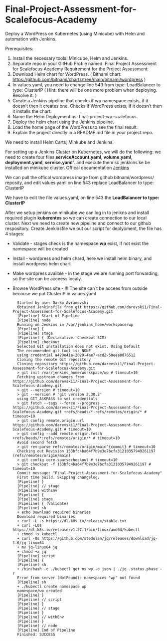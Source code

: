 # Final-Project-Assessment-for-Scalefocus-Academy

Deploy a WordPress on Kubernetes (using Minicube) with Helm and
automation with Jenkins.

Prerequisites:
1. Install the necessary tools: Minicube, Helm and Jenkins.
2. Separate repo in your GitHub Profile named: Final Project Assessment for Scalefocus Academy
Requirement for the Project Assessment:
1. Download Helm chart for WordPress. ( Bitnami chart:
https://github.com/bitnami/charts/tree/main/bitnami/wordpress )
2. In values.yaml, you need to change line 543 from type: LoadBalancer to type: ClusterIP ( Hint: there
will be one more problem when deploying. Resolve it. )
3. Create a Jenkins pipeline that checks if wp namespace exists, if it doesn’t then it creates one.
Checks if WordPress exists, if it doesn’t then it installs the chart.
4. Name the Helm Deployment as: final-project-wp-scalefocus.
5. Deploy the helm chart using the Jenkins pipeline.
6. Load the home page of the WordPress to see the final result.
7. Explain the project directly in a README.md file in your project repo.

We need to install Helm Carts, Minkube and Jenkins.

For setting up a Jenkins Cluster on Kubernetes, we will do the following:
we need to create four files **serviceAccount.yaml**,  **volume.yaml**, **deployment.yaml**,  **service.yaml'**. and execute them so jenkkins ke be installed on minikube cluster. Offical documentation [Jenkins](https://www.jenkins.io/doc/book/installing/kubernetes/#create-a-service-account)

We can pull the offical wordpress image from github bitnami/wordpress/ reposity, and edit values.yaml on line 543 replace LoadBalancer to type: ClusterIP

We have to edit the file values.yaml, on line 543 the **LoadBalancer to type: ClusterIP**

After we setup jenkins on minikube we can log in to jenikns and install required plugin **kuberentes** so we can create connection to our local cluster. Next we need to create new pipeline and connect to our github respository. Create Jenkinsfile we put our script for deplyoment, the file has 4 stages:

- Validate - stages check is the namespace **wp** exist, if not exist the namespace will be created
- Install - wordpress and helm chard, here we install helm binary, and install wordpress helm chart
- Make wordpress availble - in the stage we are running port forwarding, so the site can be acceess localy.
- Browse WordPress site - !!! The site can`t be accees from outside becouse we put ClusterIP in values.yaml


        Started by user Darko Avramovski
        Obtained Jenkinsfile from git https://github.com/darevski1/Final-Project-Assessment-for-Scalefocus-Academy.git
        [Pipeline] Start of Pipeline
        [Pipeline] node
        Running on Jenkins in /var/jenkins_home/workspace/wp
        [Pipeline] {
        [Pipeline] stage
        [Pipeline] { (Declarative: Checkout SCM)
        [Pipeline] checkout
        Selected Git installation does not exist. Using Default
        The recommended git tool is: NONE
        using credential a428e41a-2029-4ae7-acd2-50eea8d76512
        Cloning the remote Git repository
        Cloning repository https://github.com/darevski1/Final-Project-Assessment-for-Scalefocus-Academy.git
        > git init /var/jenkins_home/workspace/wp # timeout=10
        Fetching upstream changes from https://github.com/darevski1/Final-Project-Assessment-for-Scalefocus-Academy.git
        > git --version # timeout=10
        > git --version # 'git version 2.30.2'
        using GIT_ASKPASS to set credentials 
        > git fetch --tags --force --progress -- https://github.com/darevski1/Final-Project-Assessment-for-Scalefocus-Academy.git +refs/heads/*:refs/remotes/origin/* # timeout=10
        > git config remote.origin.url https://github.com/darevski1/Final-Project-Assessment-for-Scalefocus-Academy.git # timeout=10
        > git config --add remote.origin.fetch +refs/heads/*:refs/remotes/origin/* # timeout=10
        Avoid second fetch
        > git rev-parse refs/remotes/origin/main^{commit} # timeout=10
        Checking out Revision 153bfc4ba64f7b9e3e7bcfa31210357949261197 (refs/remotes/origin/main)
        > git config core.sparsecheckout # timeout=10
        > git checkout -f 153bfc4ba64f7b9e3e7bcfa31210357949261197 # timeout=10
        Commit message: "Final-Project-Assessment-for-Scalefocus-Academy"
        First time build. Skipping changelog.
        [Pipeline] }
        [Pipeline] // stage
        [Pipeline] withEnv
        [Pipeline] {
        [Pipeline] stage
        [Pipeline] { (Validate)
        [Pipeline] sh
        + echo Download required binaries
        Download required binaries
        + curl -L -s https://dl.k8s.io/release/stable.txt
        + curl -LOs https://dl.k8s.io/release/v1.27.1/bin/linux/amd64/kubectl
        + chmod +x kubectl
        + curl -Os https://github.com/stedolan/jq/releases/download/jq-1.6/jq-linux64
        + mv jq-linux64 jq
        + chmod +x jq
        [Pipeline] script
        [Pipeline] {
        [Pipeline] sh
        + /bin/bash -c ./kubectl get ns wp -o json | ./jq .status.phase -r
        Error from server (NotFound): namespaces "wp" not found
        [Pipeline] sh
        + ./kubectl create namespace wp
        namespace/wp created
        [Pipeline] }
        [Pipeline] // script
        [Pipeline] }
        [Pipeline] // stage
        [Pipeline] }
        [Pipeline] // withEnv
        [Pipeline] }
        [Pipeline] // node
        [Pipeline] End of Pipeline
        Finished: SUCCESS